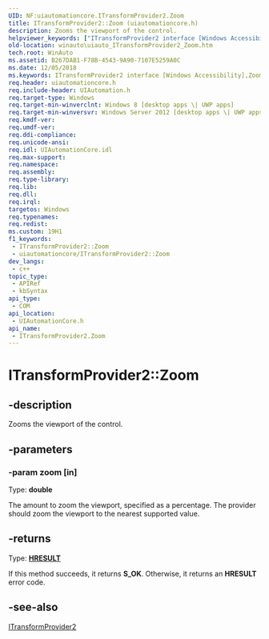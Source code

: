 ```yaml
---
UID: NF:uiautomationcore.ITransformProvider2.Zoom
title: ITransformProvider2::Zoom (uiautomationcore.h)
description: Zooms the viewport of the control.
helpviewer_keywords: ["ITransformProvider2 interface [Windows Accessibility]","Zoom method","ITransformProvider2.Zoom","ITransformProvider2::Zoom","Zoom","Zoom method [Windows Accessibility]","Zoom method [Windows Accessibility]","ITransformProvider2 interface","uiautomationcore/ITransformProvider2::Zoom","winauto.uiauto_ITransformProvider2_Zoom"]
old-location: winauto\uiauto_ITransformProvider2_Zoom.htm
tech.root: WinAuto
ms.assetid: B267DAB1-F78B-4543-9A90-7107E5259A0C
ms.date: 12/05/2018
ms.keywords: ITransformProvider2 interface [Windows Accessibility],Zoom method, ITransformProvider2.Zoom, ITransformProvider2::Zoom, Zoom, Zoom method [Windows Accessibility], Zoom method [Windows Accessibility],ITransformProvider2 interface, uiautomationcore/ITransformProvider2::Zoom, winauto.uiauto_ITransformProvider2_Zoom
req.header: uiautomationcore.h
req.include-header: UIAutomation.h
req.target-type: Windows
req.target-min-winverclnt: Windows 8 [desktop apps \| UWP apps]
req.target-min-winversvr: Windows Server 2012 [desktop apps \| UWP apps]
req.kmdf-ver: 
req.umdf-ver: 
req.ddi-compliance: 
req.unicode-ansi: 
req.idl: UIAutomationCore.idl
req.max-support: 
req.namespace: 
req.assembly: 
req.type-library: 
req.lib: 
req.dll: 
req.irql: 
targetos: Windows
req.typenames: 
req.redist: 
ms.custom: 19H1
f1_keywords:
 - ITransformProvider2::Zoom
 - uiautomationcore/ITransformProvider2::Zoom
dev_langs:
 - c++
topic_type:
 - APIRef
 - kbSyntax
api_type:
 - COM
api_location:
 - UIAutomationCore.h
api_name:
 - ITransformProvider2.Zoom
---
```


# ITransformProvider2::Zoom


## -description

Zooms the viewport of the control.

## -parameters

### -param zoom [in]

Type: <b>double</b>

The amount to zoom the viewport, specified as a percentage. The provider should zoom the viewport to the nearest supported value.

## -returns

Type: <b><a href="/windows/desktop/WinProg/windows-data-types">HRESULT</a></b>

If this method succeeds, it returns <b>S_OK</b>. Otherwise, it returns an <b>HRESULT</b> error code.

## -see-also

<a href="/windows/desktop/api/uiautomationcore/nn-uiautomationcore-itransformprovider2">ITransformProvider2</a>